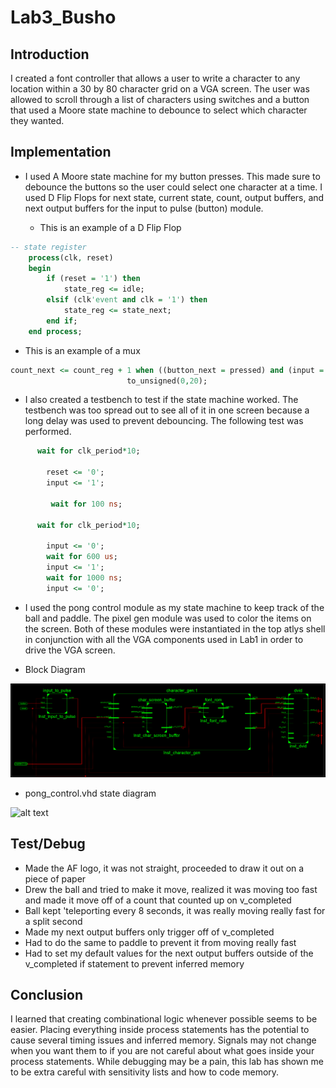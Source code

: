 Lab3_Busho
==========

## Introduction
I created a font controller that allows a user to write a character to any location within a 30 by 80 
character grid on a VGA screen. The user was allowed to scroll through a list of characters using switches
and a button that used a Moore state machine to debounce to select which character they wanted. 


## Implementation
- I used A Moore state machine for my button presses. This made sure to debounce the buttons so the user
could select one character at a time. I used D Flip Flops for next state, current state, count, output buffers, and next output buffers for the input to pulse (button) module. 

  - This is an example of a D Flip Flop

``` VHDL
-- state register
	process(clk, reset)
	begin
		if (reset = '1') then
			state_reg <= idle;
		elsif (clk'event and clk = '1') then
			state_reg <= state_next;
		end if;
	end process;
```

  - This is an example of a mux

``` VHDL
count_next <= count_reg + 1 when ((button_next = pressed) and (input = '0')) else
						  to_unsigned(0,20);	
```

- I also created a testbench to test if the state machine worked. The testbench was too spread out to 
see all of it in one screen because a long delay was used to prevent debouncing. The following test was
performed.

``` VHDL
      wait for clk_period*10;

		reset <= '0';
		input <= '1';

		 wait for 100 ns;	

      wait for clk_period*10;

		input <= '0';
		wait for 600 us;
		input <= '1';
		wait for 1000 ns;
		input <= '0';	
```

- I used the pong control module as my state machine to keep track of the ball and paddle. The pixel
gen module was used to color the items on the screen. Both of these modules were instantiated in the
top atlys shell in conjunction with all the VGA components used in Lab1 in order to drive the VGA screen.

- Block Diagram 

![alt text](Block_diagram.png "Block Diagram")

- pong_control.vhd state diagram

![alt text](Pong_control_state_diagram.png "State Diagram")

## Test/Debug

- Made the AF logo, it was not straight, proceeded to draw it out on a piece of paper
- Drew the ball and tried to make it move, realized it was moving too fast and made it move off of 
  a count that counted up on v_completed
- Ball kept 'teleporting every 8 seconds, it was really moving really fast for a split second
- Made my next output buffers only trigger off of v_completed
- Had to do the same to paddle to prevent it from moving really fast
- Had to set my default values for the next output buffers outside of the v_completed if statement 
  to prevent inferred memory
  
## Conclusion
I learned that creating combinational logic whenever possible seems to be easier. Placing everything 
inside process statements has the potential to cause several timing issues and inferred memory. Signals 
may not change when you want them to if you are not careful about what goes inside your process statements.
While debugging may be a pain, this lab has shown me to be extra careful with sensitivity lists and how 
to code memory.
